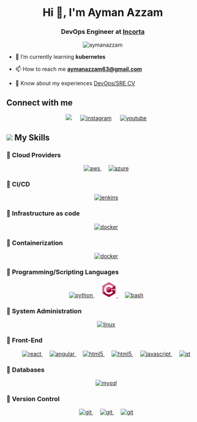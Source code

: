<h1 align="center">Hi 👋, I'm Ayman Azzam</h1>
<h3 align="center">DevOps Engineer at <a href="https://go.incorta.com/">Incorta</a></h3>

<p align="center"> <img src="https://komarev.com/ghpvc/?username=aymanazzam&label=Profile%20views&color=0e75b6&style=flat" alt="aymanazzam" /> </p>

- 🌱 I’m currently learning **kubernetes**

- 📫 How to reach me **aymanazzam63@gmail.com**

- 📄 Know about my experiences [DevOps/SRE CV](https://docs.google.com/document/d/1hb-rqSPwoQqiDXT85M7XUM34OuzTrvZG_lyGGwRgce0/edit)

## Connect with me
<p align="center">
	&emsp;
	<a href="https://www.linkedin.com/in/ayman-azzam-42b266145"><img src="https://www.vectorlogo.zone/logos/linkedin/linkedin-icon.svg"/></a>
	&emsp;
	<a href="https://instagram.com/a.y.m.a.n_a.z.z.a.m"><img src="https://www.vectorlogo.zone/logos/instagram/instagram-icon.svg" alt="instagram"/></a>
	&emsp;
	<a href="https://www.youtube.com/channel/UCPUXTpTn3FaZEvZuZ_Jrkdg"><img src="https://www.vectorlogo.zone/logos/youtube/youtube-icon.svg" alt="youtube"/></a>
</p>

## <img src="https://media.giphy.com/media/iY8CRBdQXODJSCERIr/giphy.gif" width="30px"> My Skills

### 🔵 Cloud Providers

<p align="center">
  	&emsp; 
	<a href="https://aws.amazon.com" target="_blank" rel="noreferrer"> 
		<img src="https://www.vectorlogo.zone/logos/amazon_aws/amazon_aws-ar21.svg" alt="aws"/> 
	</a>
	&emsp;
	<a href="https://azure.microsoft.com/en-in/" target="_blank" rel="noreferrer"> 
		<img src="https://www.vectorlogo.zone/logos/microsoft_azure/microsoft_azure-ar21.svg" alt="azure"/> 
	</a> 
</p>

### 🔵 CI/CD

<p align="center">
  	&emsp; 
	<a href="https://www.jenkins.io" target="_blank" rel="noreferrer"> 
		<img src="https://www.vectorlogo.zone/logos/jenkins/jenkins-ar21.svg" alt="jenkins"/> 
	</a> 
</p>

### 🔵 Infrastructure as code

<p align="center">
  	&emsp; 
	<a href="https://www.ansible.com/" target="_blank" rel="noreferrer"> 
		<img src="https://www.vectorlogo.zone/logos/ansible/ansible-ar21.svg" alt="docker"/> 
	</a> 
</p>

### 🔵 Containerization

<p align="center">
  	&emsp; 
	<a href="https://www.docker.com/" target="_blank" rel="noreferrer"> 
		<img src="https://www.vectorlogo.zone/logos/docker/docker-ar21.svg" alt="docker"/> 
	</a> 
</p>

### 🔵 Programming/Scripting Languages

<p align="center">
  	&emsp; 
	<a href="https://www.python.org" target="_blank" rel="noreferrer"> 
		<img src="https://www.vectorlogo.zone/logos/python/python-ar21.svg" alt="python"/> 
	</a> 
	&emsp; 
	<a href="https://www.w3schools.com/cpp/" target="_blank" rel="noreferrer"> 
		<img src="https://raw.githubusercontent.com/devicons/devicon/master/icons/cplusplus/cplusplus-original.svg" alt="cplusplus" width="40" height="40"/> 
	</a> 
	&emsp; 
	<a href="https://www.gnu.org/software/bash/" target="_blank" rel="noreferrer"> 
		<img src="https://www.vectorlogo.zone/logos/gnu_bash/gnu_bash-ar21.svg" alt="bash"/> 
	</a> 
</p>

### 🔵 System Administration

<p align="center">
  	&emsp; 
	<a href="https://www.linux.org/" target="_blank" rel="noreferrer"> 
		<img src="https://www.vectorlogo.zone/logos/linux/linux-ar21.svg" alt="linux"/> 
	</a> 
</p>

### 🔵 Front-End

<p align="center">
  	&emsp; 
	<a href="https://reactjs.org/" target="_blank" rel="noreferrer"> 
		<img src="https://www.vectorlogo.zone/logos/reactjs/reactjs-ar21.svg" alt="react"/> 
	</a> 
	&emsp; 
	<a href="https://angular.io" target="_blank" rel="noreferrer"> 
		<img src="https://www.vectorlogo.zone/logos/angular/angular-ar21.svg" alt="angular"/> 
	</a> 
	&emsp; 
	<a href="https://www.w3schools.com/html/" target="_blank" rel="noreferrer"> 
		<img src="https://www.vectorlogo.zone/logos/w3_html5/w3_html5-ar21.svg" alt="html5"/> 
	</a>
	&emsp; 
	<a href="https://www.w3schools.com/w3css/defaulT.asp" target="_blank" rel="noreferrer"> 
		<img src="https://www.vectorlogo.zone/logos/w3_css/w3_css-ar21.svg" alt="html5"/> 
	</a>
	&emsp; 
	<a href="https://developer.mozilla.org/en-US/docs/Web/JavaScript" target="_blank" rel="noreferrer"> 
		<img src="https://www.vectorlogo.zone/logos/javascript/javascript-ar21.svg" alt="javascript"/> 
	</a>
	&emsp; 
	<a href="https://www.qt.io/" target="_blank" rel="noreferrer"> 
		<img src="https://www.vectorlogo.zone/logos/qtio/qtio-ar21.svg" alt="qt"/> 
	</a> 
</p>

### 🔵 Databases

<p align="center">
  	&emsp; 
	<a href="https://www.mysql.com/" target="_blank" rel="noreferrer"> 
		<img src="https://www.vectorlogo.zone/logos/mysql/mysql-ar21.svg" alt="mysql"/> 
	</a> 
</p>

### 🔵 Version Control

<p align="center">
  	&emsp; 
	<a href="https://git-scm.com/" target="_blank" rel="noreferrer"> 
		<img src="https://www.vectorlogo.zone/logos/git-scm/git-scm-ar21.svg" alt="git"/> 
	</a> 
	&emsp; 
	<a href="https://github.com/" target="_blank" rel="noreferrer"> 
		<img src="https://www.vectorlogo.zone/logos/github/github-ar21.svg" alt="git"/> 
	</a> 
	&emsp; 
	<a href="https://gitlab.com/" target="_blank" rel="noreferrer"> 
		<img src="https://www.vectorlogo.zone/logos/gitlab/gitlab-ar21.svg" alt="git"/> 
	</a> 
</p>
